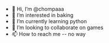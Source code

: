 - 👋 Hi, I’m @chompaaa
- 👀 I’m interested in baking
- 🌱 I’m currently learning python
- 💞️ I’m looking to collaborate on games
- 📫 How to reach me -- no way

<!---
chompaaa/chompaaa is a ✨ special ✨ repository because its `README.md` (this file) appears on your GitHub profile.
You can click the Preview link to take a look at your changes.
--->

